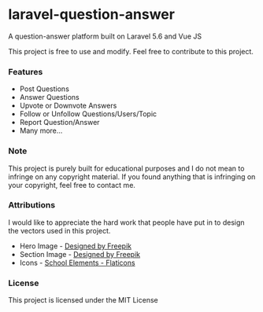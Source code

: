 # laravel-question-answer
A question-answer platform built on Laravel 5.6 and Vue JS

This project is free to use and modify. Feel free to contribute to this project.

### Features

* Post Questions
* Answer Questions
* Upvote or Downvote Answers
* Follow or Unfollow Questions/Users/Topic
* Report Question/Answer
* Many more...

### Note

This project is purely built for educational purposes and I do not mean to infringe on any copyright material. If you found anything that is infringing on your copyright, feel free to contact me.

### Attributions

I would like to appreciate the hard work that people have put in to design the vectors used in this project.

* Hero Image - [Designed by Freepik](https://www.freepik.com/free-vector/knowledge-background-design_1016133.htm)
* Section Image - [Designed by Freepik](https://www.freepik.com/free-vector/orange-background-with-marketing-concepts_986864.htm)
* Icons - [School Elements - Flaticons](https://www.flaticon.com/packs/school-elements-2)

### License

This project is licensed under the MIT License